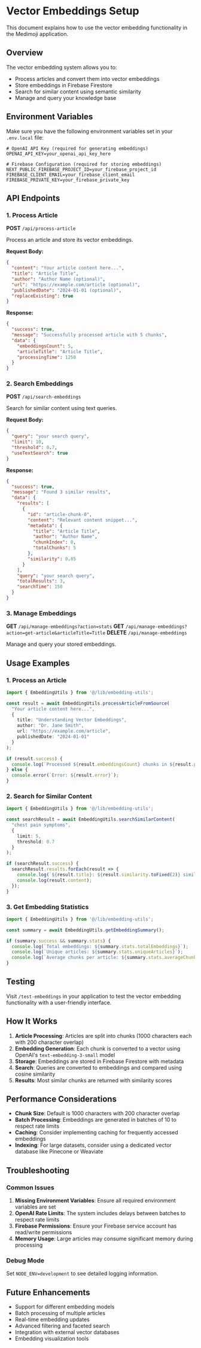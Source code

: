 # Vector Embeddings Setup

This document explains how to use the vector embedding functionality in the Medimoji application.

## Overview

The vector embedding system allows you to:
- Process articles and convert them into vector embeddings
- Store embeddings in Firebase Firestore
- Search for similar content using semantic similarity
- Manage and query your knowledge base

## Environment Variables

Make sure you have the following environment variables set in your `.env.local` file:

```env
# OpenAI API Key (required for generating embeddings)
OPENAI_API_KEY=your_openai_api_key_here

# Firebase Configuration (required for storing embeddings)
NEXT_PUBLIC_FIREBASE_PROJECT_ID=your_firebase_project_id
FIREBASE_CLIENT_EMAIL=your_firebase_client_email
FIREBASE_PRIVATE_KEY=your_firebase_private_key
```

## API Endpoints

### 1. Process Article
**POST** `/api/process-article`

Process an article and store its vector embeddings.

**Request Body:**
```json
{
  "content": "Your article content here...",
  "title": "Article Title",
  "author": "Author Name (optional)",
  "url": "https://example.com/article (optional)",
  "publishedDate": "2024-01-01 (optional)",
  "replaceExisting": true
}
```

**Response:**
```json
{
  "success": true,
  "message": "Successfully processed article with 5 chunks",
  "data": {
    "embeddingsCount": 5,
    "articleTitle": "Article Title",
    "processingTime": 1250
  }
}
```

### 2. Search Embeddings
**POST** `/api/search-embeddings`

Search for similar content using text queries.

**Request Body:**
```json
{
  "query": "your search query",
  "limit": 10,
  "threshold": 0.7,
  "useTextSearch": true
}
```

**Response:**
```json
{
  "success": true,
  "message": "Found 3 similar results",
  "data": {
    "results": [
      {
        "id": "article-chunk-0",
        "content": "Relevant content snippet...",
        "metadata": {
          "title": "Article Title",
          "author": "Author Name",
          "chunkIndex": 0,
          "totalChunks": 5
        },
        "similarity": 0.85
      }
    ],
    "query": "your search query",
    "totalResults": 3,
    "searchTime": 150
  }
}
```

### 3. Manage Embeddings
**GET** `/api/manage-embeddings?action=stats`
**GET** `/api/manage-embeddings?action=get-article&articleTitle=Title`
**DELETE** `/api/manage-embeddings`

Manage and query your stored embeddings.

## Usage Examples

### 1. Process an Article

```typescript
import { EmbeddingUtils } from '@/lib/embedding-utils';

const result = await EmbeddingUtils.processArticleFromSource(
  "Your article content here...",
  {
    title: "Understanding Vector Embeddings",
    author: "Dr. Jane Smith",
    url: "https://example.com/article",
    publishedDate: "2024-01-01"
  }
);

if (result.success) {
  console.log(`Processed ${result.embeddingsCount} chunks in ${result.processingTime}ms`);
} else {
  console.error(`Error: ${result.error}`);
}
```

### 2. Search for Similar Content

```typescript
import { EmbeddingUtils } from '@/lib/embedding-utils';

const searchResult = await EmbeddingUtils.searchSimilarContent(
  "chest pain symptoms",
  {
    limit: 5,
    threshold: 0.7
  }
);

if (searchResult.success) {
  searchResult.results.forEach(result => {
    console.log(`${result.title}: ${result.similarity.toFixed(2)} similarity`);
    console.log(result.content);
  });
}
```

### 3. Get Embedding Statistics

```typescript
import { EmbeddingUtils } from '@/lib/embedding-utils';

const summary = await EmbeddingUtils.getEmbeddingSummary();

if (summary.success && summary.stats) {
  console.log(`Total embeddings: ${summary.stats.totalEmbeddings}`);
  console.log(`Unique articles: ${summary.stats.uniqueArticles}`);
  console.log(`Average chunks per article: ${summary.stats.averageChunksPerArticle.toFixed(1)}`);
}
```

## Testing

Visit `/test-embeddings` in your application to test the vector embedding functionality with a user-friendly interface.

## How It Works

1. **Article Processing**: Articles are split into chunks (1000 characters each with 200 character overlap)
2. **Embedding Generation**: Each chunk is converted to a vector using OpenAI's `text-embedding-3-small` model
3. **Storage**: Embeddings are stored in Firebase Firestore with metadata
4. **Search**: Queries are converted to embeddings and compared using cosine similarity
5. **Results**: Most similar chunks are returned with similarity scores

## Performance Considerations

- **Chunk Size**: Default is 1000 characters with 200 character overlap
- **Batch Processing**: Embeddings are generated in batches of 10 to respect rate limits
- **Caching**: Consider implementing caching for frequently accessed embeddings
- **Indexing**: For large datasets, consider using a dedicated vector database like Pinecone or Weaviate

## Troubleshooting

### Common Issues

1. **Missing Environment Variables**: Ensure all required environment variables are set
2. **OpenAI Rate Limits**: The system includes delays between batches to respect rate limits
3. **Firebase Permissions**: Ensure your Firebase service account has read/write permissions
4. **Memory Usage**: Large articles may consume significant memory during processing

### Debug Mode

Set `NODE_ENV=development` to see detailed logging information.

## Future Enhancements

- Support for different embedding models
- Batch processing of multiple articles
- Real-time embedding updates
- Advanced filtering and faceted search
- Integration with external vector databases
- Embedding visualization tools

